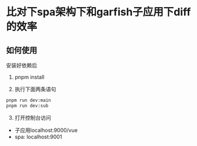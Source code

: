 # 比对下spa架构下和garfish子应用下diff的效率

## 如何使用
安装好依赖后
1. pnpm install

2. 执行下面两条语句
  ```sh
  pnpm run dev:main
  pnpm run dev:sub
  ```

3. 打开控制台访问

  - 子应用localhost:9000/vue
  - spa: localhost:9001